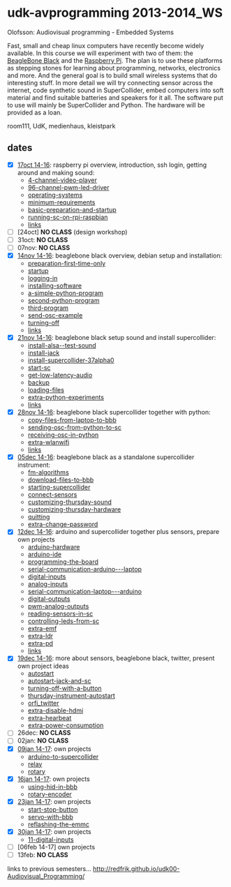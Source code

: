 udk-avprogramming 2013-2014_WS
==============================

Olofsson: Audiovisual programming - Embedded Systems

Fast, small and cheap linux computers have recently become widely available. In this course we will experiment with two of them: the [BeagleBone Black](http://beagleboard.org/Products/BeagleBone%20Black) and the [Raspberry Pi](http://raspberrypi.org). The plan is to use these platforms as stepping stones for learning about programming, networks, electronics and more. And the general goal is to build small wireless systems that do interesting stuff.
In more detail we will try connecting sensor across the internet, code synthetic sound in SuperCollider, embed computers into soft material and find suitable batteries and speakers for it all. The software put to use will mainly be SuperCollider and Python. The hardware will be provided as a loan.

room111, UdK, medienhaus, kleistpark

dates
-----
- [x] [17oct 14-16](https://github.com/redFrik/udk10-Embedded_Systems/tree/master/udk131017): raspberry pi overview, introduction, ssh login, getting around and making sound:
	- [4-channel-video-player](https://github.com/redFrik/udk10-Embedded_Systems/tree/master/udk131017#--4-channel-video-player)
	- [96-channel-pwm-led-driver](https://github.com/redFrik/udk10-Embedded_Systems/tree/master/udk131017#--96-channel-pwm-led-driver)
	- [operating-systems](https://github.com/redFrik/udk10-Embedded_Systems/tree/master/udk131017#--operating-systems)
	- [minimum-requirements](https://github.com/redFrik/udk10-Embedded_Systems/tree/master/udk131017#--minimum-requirements)
	- [basic-preparation-and-startup](https://github.com/redFrik/udk10-Embedded_Systems/tree/master/udk131017#--basic-preparation-and-startup)
	- [running-sc-on-rpi-raspbian](https://github.com/redFrik/udk10-Embedded_Systems/tree/master/udk131017#--running-sc-on-rpi-raspbian)
	- [links](https://github.com/redFrik/udk10-Embedded_Systems/tree/master/udk131017#--links)
- [ ] [24oct] **NO CLASS** (design workshop)
- [ ] 31oct: **NO CLASS**
- [ ] 07nov: **NO CLASS**
- [x] [14nov 14-16](https://github.com/redFrik/udk10-Embedded_Systems/tree/master/udk131114): beaglebone black overview, debian setup and installation:
	- [preparation-first-time-only](https://github.com/redFrik/udk10-Embedded_Systems/tree/master/udk131114#--preparation-first-time-only)
	- [startup](https://github.com/redFrik/udk10-Embedded_Systems/tree/master/udk131114#--startup)
	- [logging-in](https://github.com/redFrik/udk10-Embedded_Systems/tree/master/udk131114#--logging-in)
	- [installing-software](https://github.com/redFrik/udk10-Embedded_Systems/tree/master/udk131114#--installing-software)
	- [a-simple-python-program](https://github.com/redFrik/udk10-Embedded_Systems/tree/master/udk131114#--a-simple-python-program)
	- [second-python-program](https://github.com/redFrik/udk10-Embedded_Systems/tree/master/udk131114#--second-python-program)
	- [third-program](https://github.com/redFrik/udk10-Embedded_Systems/tree/master/udk131114#--third-program)
	- [send-osc-example](https://github.com/redFrik/udk10-Embedded_Systems/tree/master/udk131114#--send-osc-example)
	- [turning-off](https://github.com/redFrik/udk10-Embedded_Systems/tree/master/udk131114#--turning-off)
	- [links](https://github.com/redFrik/udk10-Embedded_Systems/tree/master/udk131114#--links)
- [x] [21nov 14-16](https://github.com/redFrik/udk10-Embedded_Systems/tree/master/udk131121): beaglebone black setup sound and install supercollider:
	- [install-alsa--test-sound](https://github.com/redFrik/udk10-Embedded_Systems/tree/master/udk131121#--install-alsa--test-sound)
	- [install-jack](https://github.com/redFrik/udk10-Embedded_Systems/tree/master/udk131121#--install-jack)
	- [install-supercollider-37alpha0](https://github.com/redFrik/udk10-Embedded_Systems/tree/master/udk131121#--install-supercollider-37alpha0)
	- [start-sc](https://github.com/redFrik/udk10-Embedded_Systems/tree/master/udk131121#--start-sc)
	- [get-low-latency-audio](https://github.com/redFrik/udk10-Embedded_Systems/tree/master/udk131121#--get-low-latency-audio)
	- [backup](https://github.com/redFrik/udk10-Embedded_Systems/tree/master/udk131121#--backup)
	- [loading-files](https://github.com/redFrik/udk10-Embedded_Systems/tree/master/udk131121#--loading-files)
	- [extra-python-experiments](https://github.com/redFrik/udk10-Embedded_Systems/tree/master/udk131121#--extra-python-experiments)
	- [links](https://github.com/redFrik/udk10-Embedded_Systems/tree/master/udk131121#--links)
- [x] [28nov 14-16](https://github.com/redFrik/udk10-Embedded_Systems/tree/master/udk131128): beaglebone black supercollider together with python:
	- [copy-files-from-laptop-to-bbb](https://github.com/redFrik/udk10-Embedded_Systems/tree/master/udk131128#--copy-files-from-laptop-to-bbb)
	- [sending-osc-from-python-to-sc](https://github.com/redFrik/udk10-Embedded_Systems/tree/master/udk131128#--sending-osc-from-python-to-sc)
	- [receiving-osc-in-python](https://github.com/redFrik/udk10-Embedded_Systems/tree/master/udk131128#--receiving-osc-in-python)
	- [extra-wlanwifi](https://github.com/redFrik/udk10-Embedded_Systems/tree/master/udk131128#--extra-wlanwifi)
	- [links](https://github.com/redFrik/udk10-Embedded_Systems/tree/master/udk131128#--links)
- [x] [05dec 14-16](https://github.com/redFrik/udk10-Embedded_Systems/tree/master/udk131205): beaglebone black as a standalone supercollider instrument:
	- [fm-algorithms](https://github.com/redFrik/udk10-Embedded_Systems/tree/master/udk131205#--fm-algorithms)
	- [download-files-to-bbb](https://github.com/redFrik/udk10-Embedded_Systems/tree/master/udk131205#--download-files-to-bbb)
	- [starting-supercollider](https://github.com/redFrik/udk10-Embedded_Systems/tree/master/udk131205#--starting-supercollider)
	- [connect-sensors](https://github.com/redFrik/udk10-Embedded_Systems/tree/master/udk131205#--connect-sensors)
	- [customizing-thursday-sound](https://github.com/redFrik/udk10-Embedded_Systems/tree/master/udk131205#--customizing-thursday-sound)
	- [customizing-thursday-hardware](https://github.com/redFrik/udk10-Embedded_Systems/tree/master/udk131205#--customizing-thursday-hardware)
	- [quitting](https://github.com/redFrik/udk10-Embedded_Systems/tree/master/udk131205#--quitting)
	- [extra-change-password](https://github.com/redFrik/udk10-Embedded_Systems/tree/master/udk131205#--extra-change-password)
- [x] [12dec 14-16](https://github.com/redFrik/udk10-Embedded_Systems/tree/master/udk131212): arduino and supercollider together plus sensors, prepare own projects
	- [arduino-hardware](https://github.com/redFrik/udk10-Embedded_Systems/tree/master/udk131212#--arduino-hardware)
	- [arduino-ide](https://github.com/redFrik/udk10-Embedded_Systems/tree/master/udk131212#--arduino-ide)
	- [programming-the-board](https://github.com/redFrik/udk10-Embedded_Systems/tree/master/udk131212#--programming-the-board)
	- [serial-communication-arduino---laptop](https://github.com/redFrik/udk10-Embedded_Systems/tree/master/udk131212#--serial-communication-arduino---laptop)
	- [digital-inputs](https://github.com/redFrik/udk10-Embedded_Systems/tree/master/udk131212#--digital-inputs)
	- [analog-inputs](https://github.com/redFrik/udk10-Embedded_Systems/tree/master/udk131212#--analog-inputs)
	- [serial-communication-laptop---arduino](https://github.com/redFrik/udk10-Embedded_Systems/tree/master/udk131212#--serial-communication-laptop---arduino)
	- [digital-outputs](https://github.com/redFrik/udk10-Embedded_Systems/tree/master/udk131212#--digital-outputs)
	- [pwm-analog-outputs](https://github.com/redFrik/udk10-Embedded_Systems/tree/master/udk131212#--pwm-analog-outputs)
	- [reading-sensors-in-sc](https://github.com/redFrik/udk10-Embedded_Systems/tree/master/udk131212#--reading-sensors-in-sc)
	- [controlling-leds-from-sc](https://github.com/redFrik/udk10-Embedded_Systems/tree/master/udk131212#--controlling-leds-from-sc)
	- [extra-emf](https://github.com/redFrik/udk10-Embedded_Systems/tree/master/udk131212#--extra-emf)
	- [extra-ldr](https://github.com/redFrik/udk10-Embedded_Systems/tree/master/udk131212#--extra-ldr)
	- [extra-pd](https://github.com/redFrik/udk10-Embedded_Systems/tree/master/udk131212#--extra-pd)
	- [links](https://github.com/redFrik/udk10-Embedded_Systems/tree/master/udk131212#--links)
- [x] [19dec 14-16](https://github.com/redFrik/udk10-Embedded_Systems/tree/master/udk131219): more about sensors, beaglebone black, twitter, present own project ideas
	- [autostart](https://github.com/redFrik/udk10-Embedded_Systems/tree/master/udk131219#--autostart)
	- [autostart-jack-and-sc](https://github.com/redFrik/udk10-Embedded_Systems/tree/master/udk131219#--autostart-jack-and-sc)
	- [turning-off-with-a-button](https://github.com/redFrik/udk10-Embedded_Systems/tree/master/udk131219#--turning-off-with-a-button)
	- [thursday-instrument-autostart](https://github.com/redFrik/udk10-Embedded_Systems/tree/master/udk131219#--thursday-instrument-autostart)
	- [orfi_twitter](https://github.com/redFrik/udk10-Embedded_Systems/tree/master/udk131219#--orfi_twitter)
	- [extra-disable-hdmi](https://github.com/redFrik/udk10-Embedded_Systems/tree/master/udk131219#--extra-disable-hdmi)
	- [extra-hearbeat](https://github.com/redFrik/udk10-Embedded_Systems/tree/master/udk131219#--extra-hearbeat)
	- [extra-power-consumption](https://github.com/redFrik/udk10-Embedded_Systems/tree/master/udk131219#--extra-power-consumption)
- [ ] 26dec: **NO CLASS**
- [ ] 02jan: **NO CLASS**
- [x] [09jan 14-17](https://github.com/redFrik/udk10-Embedded_Systems/tree/master/udk140109): own projects
	- [arduino-to-supercollider](https://github.com/redFrik/udk10-Embedded_Systems/tree/master/udk140109#--arduino-to-supercollider)
	- [relay](https://github.com/redFrik/udk10-Embedded_Systems/tree/master/udk140109#--relay)
	- [rotary](https://github.com/redFrik/udk10-Embedded_Systems/tree/master/udk140109#--rotary)
- [x] [16jan 14-17](https://github.com/redFrik/udk10-Embedded_Systems/tree/master/udk140116): own projects
	- [using-hid-in-bbb](https://github.com/redFrik/udk10-Embedded_Systems/tree/master/udk140116#--using-hid-in-bbb)
	- [rotary-encoder](https://github.com/redFrik/udk10-Embedded_Systems/tree/master/udk140116#--rotary-encoder)
- [x] [23jan 14-17](https://github.com/redFrik/udk10-Embedded_Systems/tree/master/udk140123): own projects
	- [start-stop-button](https://github.com/redFrik/udk10-Embedded_Systems/tree/master/udk140123#--start-stop-button)
	- [servo-with-bbb](https://github.com/redFrik/udk10-Embedded_Systems/tree/master/udk140123#--servo-with-bbb)
	- [reflashing-the-emmc](https://github.com/redFrik/udk10-Embedded_Systems/tree/master/udk140123#--reflashing-the-emmc)
- [x] [30jan 14-17](https://github.com/redFrik/udk10-Embedded_Systems/tree/master/udk140130): own projects
	- [11-digital-inputs](https://github.com/redFrik/udk10-Embedded_Systems/tree/master/udk140130#--11-digital-inputs)
- [ ] [06feb 14-17] own projects
- [ ] 13feb: **NO CLASS**

links to previous semesters... <http://redfrik.github.io/udk00-Audiovisual_Programming/>
